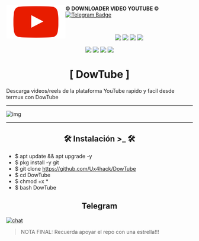 <a href="https://github.com/"><img alt="AwesomeWM Logo" height="90" align = "left" src="https://github.com/Ux4hack/DowTube/blob/main/images/logo.png"></a>
<b> © DOWNLOADER VIDEO YOUTUBE ©</b>
[![Telegram Badge](https://img.shields.io/badge/-Ux4hack-32C803?style=for-the-badge&logo=telegram&logoColor=blue&link=https://t.me/Ux4hack)](https://t.me/Ux4hack)
  <p>&nbsp; </p>

<p align="center">
  <img src="https://img.shields.io/github/license/Ux4hack/DowTube?style=for-the-badge">
  <img src="https://img.shields.io/github/stars/Ux4hack/DowTube?style=for-the-badge">
  <img src="https://img.shields.io/github/issues/Ux4hack/DowTube?color=red&style=for-the-badge">
  <img src="https://img.shields.io/github/forks/Ux4hack/DowTube?color=green&style=for-the-badge">
</p>

<p align="center">
  <img src="https://img.shields.io/badge/Author-Ux4hack-blue?style=flat-square">
  <img src="https://img.shields.io/badge/Open%20Source-Yes-darkgreen?style=flat-square">
  <img src="https://img.shields.io/badge/Maintained%3F-Yes-lightblue?style=flat-square">
  <img src="https://img.shields.io/badge/Written%20In-Bash-darkcyan?style=flat-square">
  </p>

<h1 align="center"> [ DowTube ]  </h1>

Descarga videos/reels de la plataforma YouTube rapido y facil desde termux con DowTube

---

![img](https://github.com/Ux4hack/DowTube/blob/main/images/DowTube.png)

---

<h2 align="center"> 🛠️ Instalación >_ 🛠️ </h2>

* $ apt update && apt upgrade -y
* $ pkg install -y git
* $ git clone https://github.com/Ux4hack/DowTube
* $ cd DowTube
* $ chmod +x *
* $ bash DowTube


<h2 align="center"> Telegram </h2>

[![chat](https://img.shields.io/badge/TELEGRAM-CHAT-green?style=for-the-badge&logo=telegram)](https://t.me/Ux4hack)

> NOTA FINAL: Recuerda apoyar el repo con una estrella!!!
